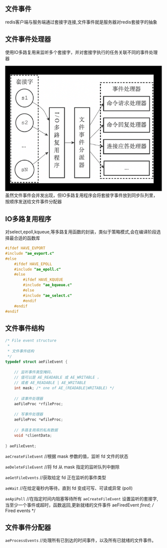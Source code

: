 ## 文件事件
redis客户端与服务端通过套接字连接,文件事件就是服务器对redis套接字的抽象
## 文件事件处理器
使用IO多路复用来监听多个套接字，并对套接字执行的任务关联不同的事件处理器

![文件事件处理器](resource/event.png)
虽然文件事件会并发出现，但IO多路复用程序会将套接字事件放到同步队列里，按顺序发送给文件事件分配器

## IO多路复用程序
对select,epoll,kqueue,等多路复用函数的封装，类似于策略模式,会在编译阶段选择最合适的函数库
```c
#ifdef HAVE_EVPORT
#include "ae_evport.c"
#else
    #ifdef HAVE_EPOLL
    #include "ae_epoll.c"
    #else
        #ifdef HAVE_KQUEUE
        #include "ae_kqueue.c"
        #else
        #include "ae_select.c"
        #endif
    #endif
#endif
```
## 文件事件结构
```c
/* File event structure
 *
 * 文件事件结构
 */
typedef struct aeFileEvent {

    // 监听事件类型掩码，
    // 值可以是 AE_READABLE 或 AE_WRITABLE ，
    // 或者 AE_READABLE | AE_WRITABLE
    int mask; /* one of AE_(READABLE|WRITABLE) */

    // 读事件处理器
    aeFileProc *rfileProc;

    // 写事件处理器
    aeFileProc *wfileProc;

    // 多路复用库的私有数据
    void *clientData;

} aeFileEvent;
```

`aeCreateFileEvent` //根据 mask 参数的值，监听 fd 文件的状态

`aeDeleteFileEvent` //将 fd 从 mask 指定的监听队列中删除

`aeGetFileEvents` //获取给定 fd 正在监听的事件类型

`aeWait` //在给定毫秒内等待，直到 fd 变成可写、可读或异常 (poll)

`aeApiPoll` //在指定时间内阻塞等待所有 `aeCreateFileEvent` 设置监听的套接字,当至少一个事件或超时，函数返回,更新就绪的文件事件 aeFiredEvent *fired; /* Fired events */

## 文件事件分配器
`aeProcessEvents`  //处理所有已到达的时间事件，以及所有已就绪的文件事件。

